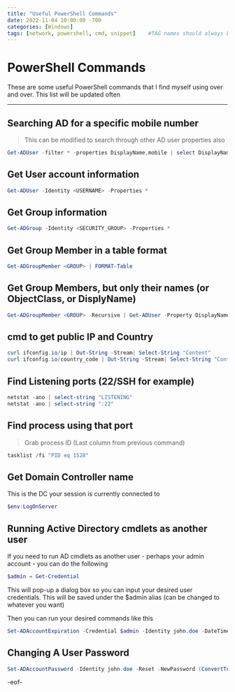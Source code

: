 ```yaml
---
title: "Useful PowerShell Commands"
date: 2022-11-04 10:00:00 -700
categories: [Windows]
tags: [network, powershell, cmd, snippet]    #TAG names should always be lowercase
---
```


# PowerShell Commands

These are some useful PowerShell commands that I find myself using over and over. This list will be updated often

---

## Searching AD for a specific mobile number

> This can be modified to search through other AD user properties also

```powershell
Get-ADUser -filter * -properties DisplayName,mobile | select DisplayName,mobile | Select-String 1234
```

## Get User account information

```powershell
Get-ADUser -Identity <USERNAME> -Properties *
```

## Get Group information

```powershell
Get-ADGroup -Identity <SECURITY_GROUP> -Properties *
```

## Get Group Member in a table format

```powershell
Get-ADGroupMember <GROUP> | FORMAT-Table
```

## Get Group Members, but only their names (or ObjectClass, or DisplyName)

```powershell
Get-ADGroupMember <GROUP> -Recursive | Get-ADUser -Property DisplayName | Select Name,ObjectClass,DisplayName
```

## cmd to get public IP and Country

```powershell
curl ifconfig.io/ip | Out-String -Stream| Select-String "Content"
curl ifconfig.io/country_code | Out-String -Stream| Select-String "Content"
```

## Find Listening ports (22/SSH for example)

```powershell
netstat -ano | select-string "LISTENING"
netstat -ano | select-string ":22"
```

## Find process using that port

> Grab process ID (Last column from previous command)

```powershell
tasklist /fi "PID eq 1528"
```

## Get Domain Controller name

This is the DC your session is currently connected to

```powershell
$env:LogOnServer
```

## Running Active Directory cmdlets as another user

If you need to run AD cmdlets as another user - perhaps your admin account - you can do the following

```powershell
$admin = Get-Credential
```

This will pop-up a dialog box so you can input your desired user credentials. This will be saved under the $admin alias (can be changed to whatever you want)

Then you can run your desired commands like this

```powershell
Set-ADAccountExpiration -Credential $admin -Identity john.doe -DateTime "03/11/2029"
```

## Changing A User Password

```powershell
Set-ADAccountPassword -Identity john.doe -Reset -NewPassword (ConvertTo-SecureString -AsPlainText "SuperCoolNewPassword" -Force)
```

-eof-
